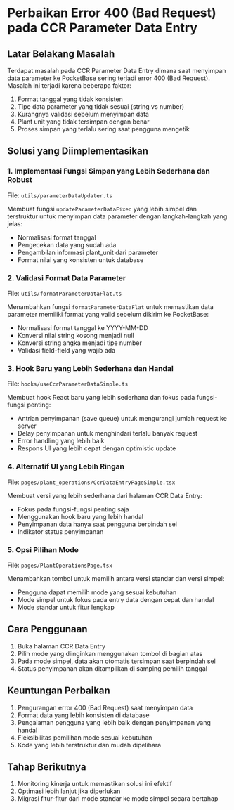 # Perbaikan Error 400 (Bad Request) pada CCR Parameter Data Entry

## Latar Belakang Masalah

Terdapat masalah pada CCR Parameter Data Entry dimana saat menyimpan data parameter ke PocketBase sering terjadi error 400 (Bad Request). Masalah ini terjadi karena beberapa faktor:

1. Format tanggal yang tidak konsisten
2. Tipe data parameter yang tidak sesuai (string vs number)
3. Kurangnya validasi sebelum menyimpan data
4. Plant unit yang tidak tersimpan dengan benar
5. Proses simpan yang terlalu sering saat pengguna mengetik

## Solusi yang Diimplementasikan

### 1. Implementasi Fungsi Simpan yang Lebih Sederhana dan Robust

File: `utils/parameterDataUpdater.ts`

Membuat fungsi `updateParameterDataFixed` yang lebih simpel dan terstruktur untuk menyimpan data parameter dengan langkah-langkah yang jelas:

- Normalisasi format tanggal
- Pengecekan data yang sudah ada
- Pengambilan informasi plant_unit dari parameter
- Format nilai yang konsisten untuk database

### 2. Validasi Format Data Parameter

File: `utils/formatParameterDataFlat.ts`

Menambahkan fungsi `formatParameterDataFlat` untuk memastikan data parameter memiliki format yang valid sebelum dikirim ke PocketBase:

- Normalisasi format tanggal ke YYYY-MM-DD
- Konversi nilai string kosong menjadi null
- Konversi string angka menjadi tipe number
- Validasi field-field yang wajib ada

### 3. Hook Baru yang Lebih Sederhana dan Handal

File: `hooks/useCcrParameterDataSimple.ts`

Membuat hook React baru yang lebih sederhana dan fokus pada fungsi-fungsi penting:

- Antrian penyimpanan (save queue) untuk mengurangi jumlah request ke server
- Delay penyimpanan untuk menghindari terlalu banyak request
- Error handling yang lebih baik
- Respons UI yang lebih cepat dengan optimistic update

### 4. Alternatif UI yang Lebih Ringan

File: `pages/plant_operations/CcrDataEntryPageSimple.tsx`

Membuat versi yang lebih sederhana dari halaman CCR Data Entry:

- Fokus pada fungsi-fungsi penting saja
- Menggunakan hook baru yang lebih handal
- Penyimpanan data hanya saat pengguna berpindah sel
- Indikator status penyimpanan

### 5. Opsi Pilihan Mode

File: `pages/PlantOperationsPage.tsx`

Menambahkan tombol untuk memilih antara versi standar dan versi simpel:

- Pengguna dapat memilih mode yang sesuai kebutuhan
- Mode simpel untuk fokus pada entry data dengan cepat dan handal
- Mode standar untuk fitur lengkap

## Cara Penggunaan

1. Buka halaman CCR Data Entry
2. Pilih mode yang diinginkan menggunakan tombol di bagian atas
3. Pada mode simpel, data akan otomatis tersimpan saat berpindah sel
4. Status penyimpanan akan ditampilkan di samping pemilih tanggal

## Keuntungan Perbaikan

1. Pengurangan error 400 (Bad Request) saat menyimpan data
2. Format data yang lebih konsisten di database
3. Pengalaman pengguna yang lebih baik dengan penyimpanan yang handal
4. Fleksibilitas pemilihan mode sesuai kebutuhan
5. Kode yang lebih terstruktur dan mudah dipelihara

## Tahap Berikutnya

1. Monitoring kinerja untuk memastikan solusi ini efektif
2. Optimasi lebih lanjut jika diperlukan
3. Migrasi fitur-fitur dari mode standar ke mode simpel secara bertahap
